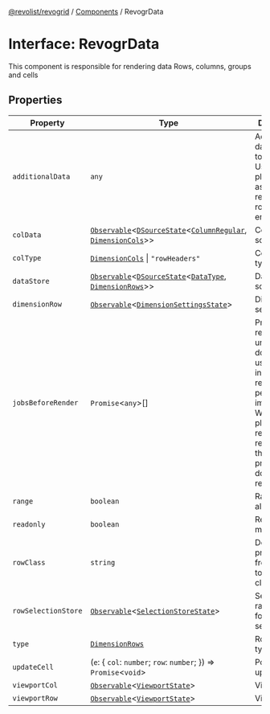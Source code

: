 [@revolist/revogrid](README.md) / [Components](Namespace.Components.md) / RevogrData

# Interface: RevogrData

This component is responsible for rendering data
Rows, columns, groups and cells

## Properties

| Property | Type | Description | Defined in |
| ------ | ------ | ------ | ------ |
| `additionalData` | `any` | Additional data to pass to renderer Used in plugins such as vue or react to pass root app entity to cells | [src/components.d.ts:300](https://github.com/revolist/revogrid/blob/08de4537b2052abd86ff4eb5461780401e3c4fcb/src/components.d.ts#L300) |
| `colData` | [`Observable`](TypeAlias.Observable.md)\<[`DSourceState`](TypeAlias.DSourceState.md)\<[`ColumnRegular`](Interface.ColumnRegular.md), [`DimensionCols`](TypeAlias.DimensionCols.md)\>\> | Column source | [src/components.d.ts:304](https://github.com/revolist/revogrid/blob/08de4537b2052abd86ff4eb5461780401e3c4fcb/src/components.d.ts#L304) |
| `colType` | [`DimensionCols`](TypeAlias.DimensionCols.md) \| `"rowHeaders"` | Column data type | [src/components.d.ts:308](https://github.com/revolist/revogrid/blob/08de4537b2052abd86ff4eb5461780401e3c4fcb/src/components.d.ts#L308) |
| `dataStore` | [`Observable`](TypeAlias.Observable.md)\<[`DSourceState`](TypeAlias.DSourceState.md)\<[`DataType`](TypeAlias.DataType.md), [`DimensionRows`](TypeAlias.DimensionRows.md)\>\> | Data rows source | [src/components.d.ts:312](https://github.com/revolist/revogrid/blob/08de4537b2052abd86ff4eb5461780401e3c4fcb/src/components.d.ts#L312) |
| `dimensionRow` | [`Observable`](TypeAlias.Observable.md)\<[`DimensionSettingsState`](Interface.DimensionSettingsState.md)\> | Dimension settings Y | [src/components.d.ts:316](https://github.com/revolist/revogrid/blob/08de4537b2052abd86ff4eb5461780401e3c4fcb/src/components.d.ts#L316) |
| `jobsBeforeRender` | `Promise`\<`any`\>[] | Prevent rendering until job is done. Can be used for initial rendering performance improvement. When several plugins require initial rendering this will prevent double initial rendering. | [src/components.d.ts:320](https://github.com/revolist/revogrid/blob/08de4537b2052abd86ff4eb5461780401e3c4fcb/src/components.d.ts#L320) |
| `range` | `boolean` | Range allowed | [src/components.d.ts:324](https://github.com/revolist/revogrid/blob/08de4537b2052abd86ff4eb5461780401e3c4fcb/src/components.d.ts#L324) |
| `readonly` | `boolean` | Readonly mode | [src/components.d.ts:328](https://github.com/revolist/revogrid/blob/08de4537b2052abd86ff4eb5461780401e3c4fcb/src/components.d.ts#L328) |
| `rowClass` | `string` | Defines property from which to read row class | [src/components.d.ts:332](https://github.com/revolist/revogrid/blob/08de4537b2052abd86ff4eb5461780401e3c4fcb/src/components.d.ts#L332) |
| `rowSelectionStore` | [`Observable`](TypeAlias.Observable.md)\<[`SelectionStoreState`](TypeAlias.SelectionStoreState.md)\> | Selection, range, focus for row selection | [src/components.d.ts:336](https://github.com/revolist/revogrid/blob/08de4537b2052abd86ff4eb5461780401e3c4fcb/src/components.d.ts#L336) |
| `type` | [`DimensionRows`](TypeAlias.DimensionRows.md) | Row data type | [src/components.d.ts:340](https://github.com/revolist/revogrid/blob/08de4537b2052abd86ff4eb5461780401e3c4fcb/src/components.d.ts#L340) |
| `updateCell` | (`e`: \{ `col`: `number`; `row`: `number`; \}) => `Promise`\<`void`\> | Pointed cell update. | [src/components.d.ts:344](https://github.com/revolist/revogrid/blob/08de4537b2052abd86ff4eb5461780401e3c4fcb/src/components.d.ts#L344) |
| `viewportCol` | [`Observable`](TypeAlias.Observable.md)\<[`ViewportState`](Interface.ViewportState.md)\> | Viewport X | [src/components.d.ts:348](https://github.com/revolist/revogrid/blob/08de4537b2052abd86ff4eb5461780401e3c4fcb/src/components.d.ts#L348) |
| `viewportRow` | [`Observable`](TypeAlias.Observable.md)\<[`ViewportState`](Interface.ViewportState.md)\> | Viewport Y | [src/components.d.ts:352](https://github.com/revolist/revogrid/blob/08de4537b2052abd86ff4eb5461780401e3c4fcb/src/components.d.ts#L352) |
